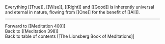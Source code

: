 Everything [[True]], [[Wise]], [[Right]] and [[Good]] is inherently universal and eternal in nature, flowing from [[One]] for the benefit of [[All]]. 

___

Forward to [[Meditation 400]]  
Back to [[Meditation 398]]  
Back to table of contents [[The Lionsberg Book of Meditations]]  
